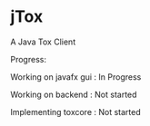 # jTox
A Java Tox Client

Progress:

Working on javafx gui : In Progress

Working on backend    : Not started

Implementing toxcore  : Not started
